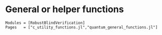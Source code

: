# General or helper functions

```@autodocs
Modules = [RobustBlindVerification]
Pages   = ["c_utility_functions.jl","quantum_general_functions.jl"]
```